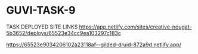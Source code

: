 # GUVI-TASK-9
TASK DEPLOYED SITE LINKS 
https://app.netlify.com/sites/creative-nougat-5b3652/deploys/65523e34cc9ea103297c183c


https://65523e9034206102a23118af--gilded-druid-872a9d.netlify.app/
